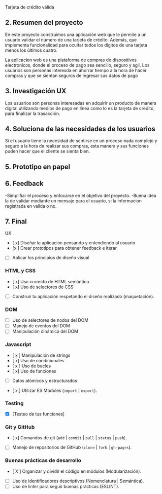 Tarjeta de crédito válida


## 2. Resumen del proyecto

En este proyecto construimos una aplicación web que le permite a un usuario validar el número de una tarjeta de crédito. Además, que
implementa funcionalidad para ocultar todos los dígitos de una tarjeta menos los últimos cuatro.

La aplicacion web es una plataforma de compras de dispositivos electronicos, donde el proceso de pago sea sencillo, seguro y agil. Los usuarios son personas interesda en ahorrar tiempo a la hora de hacer compras y que se sientan seguros de ingresar sus datos de pago

## 3. Investigación UX

Los usuarios son personas interesadas en adquirir un producto de manera digital utilizando medios de pago en línea como lo es la tarjeta de credito, para finalizar la trasacción.

## 4. Soluciona de las necesidades de los usuarios

Si el usuario tiene la necesidad de sentirse en un proceso nada complejo y seguro a la hora de realizar sus compras, esta manera y sus funciones puden hacer que el cliente se sienta bien.

## 5. Prototipo en papel



## 6. Feedback

-Simplifiar el proceso y enfocarse en el objetivo del proyecto.
-Buena idea la de validar mediante un mensaje para el usuario, si la informacion registrada en valida o no.

## 7. Final

UX

* [ x] Diseñar la aplicación pensando y entendiendo al usuario
* [x ] Crear prototipos para obtener feedback e iterar
* [ ] Aplicar los principios de diseño visual

### HTML y CSS

* [ x] Uso correcto de HTML semántico
* [ x] Uso de selectores de CSS
* [ ] Construir tu aplicación respetando el diseño realizado (maquetación).

### DOM

* [ ] Uso de selectores de nodos del DOM
* [ ] Manejo de eventos del DOM
* [ ] Manipulación dinámica del DOM

### Javascript

* [ x ] Manipulación de strings
* [ x] Uso de condicionales
* [ x ] Uso de bucles
* [ x] Uso de funciones
* [  ] Datos atómicos y estructurados
* [ x ] Utilizar ES Modules (`import` | `export`).

### Testing

* [x] [Testeo de tus funciones]

### Git y GitHub

* [ x] Comandos de git (`add` | `commit` | `pull` | `status` | `push`).
* [ ] Manejo de repositorios de GitHub (`clone` | `fork` | `gh-pages`).

### Buenas prácticas de desarrollo

* [ X ] Organizar y dividir el código en módulos (Modularización).
* [ ] Uso de identificadores descriptivos (Nomenclatura | Semántica).
* [ ] Uso de linter para seguir buenas prácticas (ESLINT).
